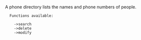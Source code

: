 A phone directory lists the names and phone numbers of people.

      Functions available:

        ->search
        ->delete
        ->modify
